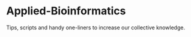 # Applied-Bioinformatics

Tips, scripts and handy one-liners to increase our collective knowledge. 
